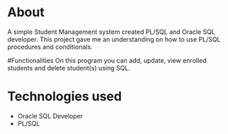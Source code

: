 # About
A simple Student Management system created PL/SQL and Oracle SQL developer. This project gave me an understanding on how to use PL/SQL procedures and conditionals.

#Functionalities 
On this program you can add, update, view enrolled students and delete student(s) using SQL. 

# Technologies used
- Oracle SQL Developer 
- PL/SQL
